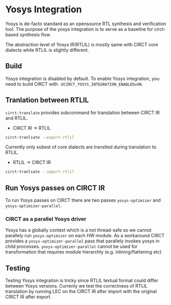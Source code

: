 # Yosys Integration

Yosys is de-facto standard as an opensource RTL synthesis and verification tool.
The purpose of the yosys integration is to serve as a baseline for circt-based synthesis flow.

The abstraction level of Yosys IR(RTLIL) is mostly same with CIRCT core dialects while RTLIL is slightly different.


## Build
Yosys integration is disabled by default. To enable Yosys integration, you need to build CIRCT with `-DCIRCT_YOSYS_INTEGRATION_ENABLED=ON`.


## Tranlation between RTLIL

`circt-translate` provides subcommand for translation between CIRCT IR and RTLIL.

* CIRCT IR -> RTLIL

```bash
circt-tranlsate --export-rtlil
```
Currently only subest of core dialects are translted during translation to RTLIL. 

* RTLIL -> CIRCT IR

```bash
circt-tranlsate --import-rtlil
```


## Run Yosys passes on CIRCT IR

To run Yosys passes on CIRCT there are two passes `yosys-optimizer` and `yosys-optimizer-parallel`.

### CIRCT as a parallel Yosys driver

Yosys has a globally context which is a not thread-safe so we cannot parallely run `yosys-optimizer` on each HW module. As a workaround CIRCT provides a `yosys-optimizer-parallel` pass that parallely invokes yosys in child processes. `yosys-optimizer-parallel` cannot be used for transformation that requires module hierarchly (e.g. inlining/flattening etc)


## Testing

Testing Yosys integration is tricky since RTLIL textual format could differ between Yosys versions. Currenly we test the correctness of RTLIL translation by running LEC on the CIRCT IR after import with the original CIRCT IR after export.
